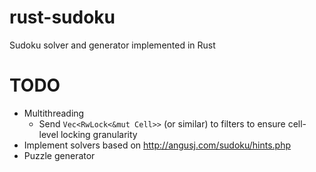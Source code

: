 # rust-sudoku
Sudoku solver and generator implemented in Rust

# TODO

* Multithreading
  * Send `Vec<RwLock<&mut Cell>>` (or similar) to filters to ensure cell-level locking granularity
* Implement solvers based on http://angusj.com/sudoku/hints.php
* Puzzle generator
